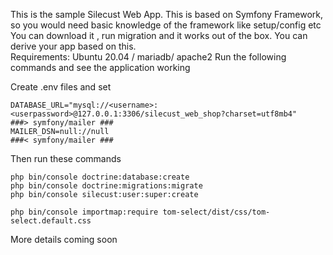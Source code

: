 This is the sample Silecust Web App. 
This is based on Symfony Framework, so you would need basic knowledge of the framework like setup/config etc
You can download it , run migration and it works out of the box. You can derive
your app based on this.  
Requirements: Ubuntu 20.04 / mariadb/ apache2
Run the following commands and see the application working 

Create .env files and set
```
DATABASE_URL="mysql://<username>:<userpassword>@127.0.0.1:3306/silecust_web_shop?charset=utf8mb4"
###> symfony/mailer ###
MAILER_DSN=null://null
###< symfony/mailer ###
```

Then run these commands

```
php bin/console doctrine:database:create  
php bin/console doctrine:migrations:migrate  
php bin/console silecust:user:super:create

php bin/console importmap:require tom-select/dist/css/tom-select.default.css
```

More details coming soon